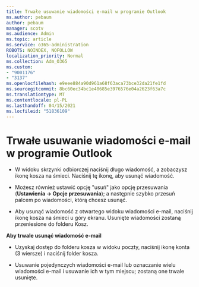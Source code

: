 ```yaml
---
title: Trwałe usuwanie wiadomości e-mail w programie Outlook
ms.author: pebaum
author: pebaum
manager: scotv
ms.audience: Admin
ms.topic: article
ms.service: o365-administration
ROBOTS: NOINDEX, NOFOLLOW
localization_priority: Normal
ms.collection: Adm_O365
ms.custom:
- "9001176"
- "3137"
ms.openlocfilehash: e9eee884a90d961a68f63aca73bce32da21fe1fd
ms.sourcegitcommit: 8bc60ec34bc1e40685e3976576e04a2623f63a7c
ms.translationtype: MT
ms.contentlocale: pl-PL
ms.lasthandoff: 04/15/2021
ms.locfileid: "51836109"
---
```

# <a name="permanently-delete-an-email-in-outlook"></a>Trwałe usuwanie wiadomości e-mail w programie Outlook

- W widoku skrzynki odbiorczej naciśnij długo wiadomość, a zobaczysz ikonę kosza na śmieci. Naciśnij tę ikonę, aby usunąć wiadomość.

- Możesz również ustawić opcję "usuń" jako opcję przesuwania (**Ustawienia -> Opcje przesuwania**); a następnie szybko przesuń palcem po wiadomości, którą chcesz usunąć. 

- Aby usunąć wiadomość z otwartego widoku wiadomości e-mail, naciśnij ikonę kosza na śmieci u góry ekranu. Usunięte wiadomości zostaną przeniesione do folderu Kosz. 

**Aby trwale usunąć wiadomość e-mail**

- Uzyskaj dostęp do folderu kosza w widoku poczty, naciśnij ikonę konta (3 wiersze) i naciśnij folder kosza.

- Usuwanie pojedynczych wiadomości e-mail lub oznaczanie wielu wiadomości e-mail i usuwanie ich w tym miejscu; zostaną one trwale usunięte.